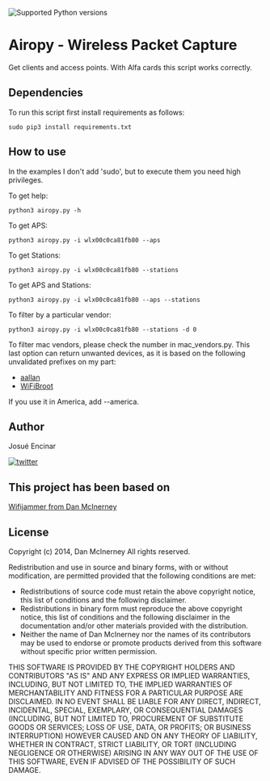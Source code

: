 ![Supported Python versions](https://img.shields.io/badge/python-3.6-blue.svg?style=flat-square)

# **Airopy - Wireless Packet Capture**

Get clients and access points. With Alfa cards this script works correctly.

## Dependencies

To run this script first install requirements as follows:

```[python]
sudo pip3 install requirements.txt 
```

## How to use

In the examples I don't add 'sudo', but to execute them you need high privileges.

To get help:
```[python]
python3 airopy.py -h
```

To get APS:

```[python]
python3 airopy.py -i wlx00c0ca81fb80 --aps
```

To get Stations:
```[python]
python3 airopy.py -i wlx00c0ca81fb80 --stations
```

To get APS and Stations:
```[python]
python3 airopy.py -i wlx00c0ca81fb80 --aps --stations
```

To filter by a particular vendor:
```[python]
python3 airopy.py -i wlx00c0ca81fb80 --stations -d 0
```

To filter mac vendors, please check the number in mac_vendors.py. This last option can return unwanted devices, as it is based on the following unvalidated prefixes on my part:

* [aallan](https://gist.github.com/aallan/b4bb86db86079509e6159810ae9bd3e4)
* [WiFiBroot](https://raw.githubusercontent.com/hash3liZer/WiFiBroot/master/utils/macers.txt)

If you use it in America, add --america.


## Author

Josué Encinar

[![twitter][1.1]][1]


## This project has been based on

[Wifijammer from Dan McInerney](https://github.com/DanMcInerney/wifijammer)

## License

Copyright (c) 2014, Dan McInerney All rights reserved.

Redistribution and use in source and binary forms, with or without modification, are permitted provided that the following conditions are met:

* Redistributions of source code must retain the above copyright notice, this list of conditions and the following disclaimer.
* Redistributions in binary form must reproduce the above copyright notice, this list of conditions and the following disclaimer in the documentation and/or other materials provided with the distribution.
* Neither the name of Dan McInerney nor the names of its contributors may be used to endorse or promote products derived from this software without specific prior written permission.

THIS SOFTWARE IS PROVIDED BY THE COPYRIGHT HOLDERS AND CONTRIBUTORS "AS IS" AND ANY EXPRESS OR IMPLIED WARRANTIES, INCLUDING, BUT NOT LIMITED TO, THE IMPLIED WARRANTIES OF MERCHANTABILITY AND FITNESS FOR A PARTICULAR PURPOSE ARE DISCLAIMED. IN NO EVENT SHALL BE LIABLE FOR ANY DIRECT, INDIRECT, INCIDENTAL, SPECIAL, EXEMPLARY, OR CONSEQUENTIAL DAMAGES (INCLUDING, BUT NOT LIMITED TO, PROCUREMENT OF SUBSTITUTE GOODS OR SERVICES; LOSS OF USE, DATA, OR PROFITS; OR BUSINESS INTERRUPTION) HOWEVER CAUSED AND ON ANY THEORY OF LIABILITY, WHETHER IN CONTRACT, STRICT LIABILITY, OR TORT (INCLUDING NEGLIGENCE OR OTHERWISE) ARISING IN ANY WAY OUT OF THE USE OF THIS SOFTWARE, EVEN IF ADVISED OF THE POSSIBILITY OF SUCH DAMAGE.


 
[1.1]: http://i.imgur.com/tXSoThF.png (twitter icon with padding)
[1]: http://www.twitter.com/josueencinar


<!-- Grab your social icons from https://github.com/carlsednaoui/gitsocial -->
